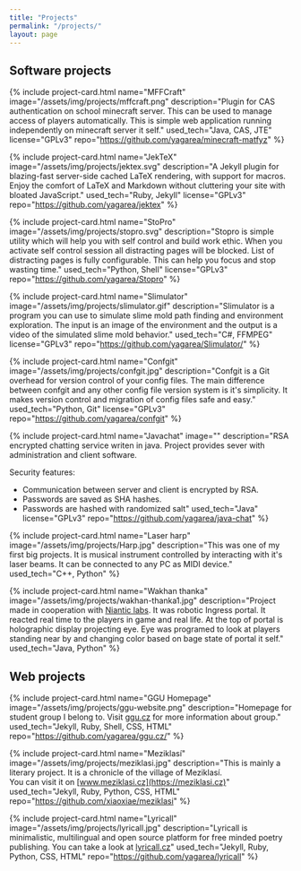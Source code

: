 ```yaml
---
title: "Projects"
permalink: "/projects/"
layout: page
---
```


## Software projects

{% include project-card.html
	name="MFFCraft"
	image="/assets/img/projects/mffcraft.png"
	description="Plugin for CAS authentication on school minecraft server. This can be used to manage access of players automatically. This is simple web application running independently on minecraft server it self."
	used_tech="Java, CAS, JTE"
    license="GPLv3"
	repo="https://github.com/yagarea/minecraft-matfyz"
%}


{% include project-card.html
	name="JekTeX"
	image="/assets/img/projects/jektex.svg"
	description="A Jekyll plugin for blazing-fast server-side cached LaTeX rendering, with support for macros. Enjoy the comfort of LaTeX and Markdown without cluttering your site with bloated JavaScript."
	used_tech="Ruby, Jekyll"
    license="GPLv3"
	repo="https://github.com/yagarea/jektex"
%}



{% include project-card.html
	name="StoPro"
	image="/assets/img/projects/stopro.svg"
	description="Stopro is simple utility which will help you with self control and build work ethic. When you activate self control session all distracting pages will be blocked. List of distracting pages is fully configurable. This can help you focus and stop wasting time."
	used_tech="Python, Shell"
    license="GPLv3"
	repo="https://github.com/yagarea/Stopro"
%}

{% include project-card.html
	name="Slimulator"
	image="/assets/img/projects/slimulator.gif"
	description="Slimulator is a program you can use to simulate slime mold path finding and environment exploration. The input is an image of the environment and the output is a video of the simulated slime mold behavior."
	used_tech="C#, FFMPEG"
    license="GPLv3"
	repo="https://github.com/yagarea/Slimulator/"
%}

{% include project-card.html
	name="Confgit"
	image="/assets/img/projects/confgit.jpg"
	description="Confgit is a Git overhead for version control of your config files. The main difference between confgit and any other config file version system is it's simplicity. It makes version control and migration of config files safe and easy."
	used_tech="Python, Git"
    license="GPLv3"
	repo="https://github.com/yagarea/confgit"
%}

{% include project-card.html
	name="Javachat" 
	image=""
description="RSA encrypted chatting service writen in java. Project provides sever with administration and client software.

Security features:	

- Communication between server and client is encrypted by RSA.
- Passwords are saved as SHA hashes.
- Passwords are hashed with randomized salt"
	used_tech="Java"
    license="GPLv3"
	repo="https://github.com/yagarea/java-chat"
%}

{% include project-card.html
	name="Laser harp"
	image="/assets/img/projects/Harp.jpg"
	description="This was one of my first big projects. It is musical instrument controlled by interacting with it's laser beams. It can be connected to any PC as MIDI device."
	used_tech="C++, Python"
%}

{% include project-card.html
	name="Wakhan thanka"
	image="/assets/img/projects/wakhan-thanka1.jpg"
	description="Project made in cooperation with <a href='https://nianticlabs.com/'>Niantic labs</a>. It was robotic Ingress portal. It reacted real time to the players in game and real life. At the top of portal is holographic display projecting eye. Eye was programed to look at players standing near by and changing color based on bage state of portal it self."
	used_tech="Java, Python"
%}


## Web projects

{% include project-card.html
	name="GGU Homepage"
	image="/assets/img/projects/ggu-website.png"
	description="Homepage for student group I belong to. Visit [ggu.cz](https://ggu.cz/) for more information about group."
	used_tech="Jekyll, Ruby, Shell, CSS, HTML"
	repo="https://github.com/yagarea/ggu.cz/"
%}

{% include project-card.html
	name="Meziklasí"
	image="/assets/img/projects/meziklasi.jpg"
	description="This is mainly a literary project. It is a chronicle of the village of Meziklasí.<br/> You can visit it on [www.meziklasi.cz](https://meziklasi.cz)"
	used_tech="Jekyll, Ruby, Python, CSS, HTML"
	repo="https://github.com/xiaoxiae/meziklasi"
%}

{% include project-card.html
	name="Lyricall"
	image="/assets/img/projects/lyricall.jpg"
	description="Lyricall is minimalistic, multilingual and open source platform for free minded poetry publishing. You can take a look at [lyricall.cz](https://lyricall.cz/)"
	used_tech="Jekyll, Ruby, Python, CSS, HTML"
	repo="https://github.com/yagarea/lyricall"
%}


